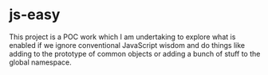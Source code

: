 js-easy
=======

This project is a POC work which I am undertaking to explore what is enabled if we ignore conventional JavaScript wisdom and do things like adding to the prototype of common objects or adding a bunch of stuff to the global namespace.  